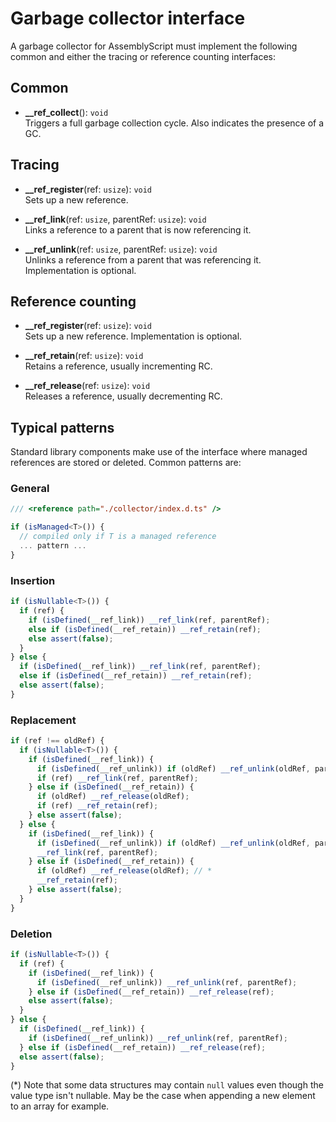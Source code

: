 Garbage collector interface
===========================

A garbage collector for AssemblyScript must implement the following common and either the tracing or reference counting interfaces:

Common
------

* **__ref_collect**(): `void`<br />
  Triggers a full garbage collection cycle. Also indicates the presence of a GC.

Tracing
-------

* **__ref_register**(ref: `usize`): `void`<br />
  Sets up a new reference.

* **__ref_link**(ref: `usize`, parentRef: `usize`): `void`<br />
  Links a reference to a parent that is now referencing it.

* **__ref_unlink**(ref: `usize`, parentRef: `usize`): `void`<br />
  Unlinks a reference from a parent that was referencing it. Implementation is optional.

Reference counting
------------------

* **__ref_register**(ref: `usize`): `void`<br />
  Sets up a new reference. Implementation is optional.

* **__ref_retain**(ref: `usize`): `void`<br />
  Retains a reference, usually incrementing RC.

* **__ref_release**(ref: `usize`): `void`<br />
  Releases a reference, usually decrementing RC.

Typical patterns
----------------

Standard library components make use of the interface where managed references are stored or deleted. Common patterns are:

### General

```ts
/// <reference path="./collector/index.d.ts" />

if (isManaged<T>()) {
  // compiled only if T is a managed reference
  ... pattern ...
}
```

### Insertion

```ts
if (isNullable<T>()) {
  if (ref) {
    if (isDefined(__ref_link)) __ref_link(ref, parentRef);
    else if (isDefined(__ref_retain)) __ref_retain(ref);
    else assert(false);
  }
} else {
  if (isDefined(__ref_link)) __ref_link(ref, parentRef);
  else if (isDefined(__ref_retain)) __ref_retain(ref);
  else assert(false);
}
```

### Replacement

```ts
if (ref !== oldRef) {
  if (isNullable<T>()) {
    if (isDefined(__ref_link)) {
      if (isDefined(__ref_unlink)) if (oldRef) __ref_unlink(oldRef, parentRef);
      if (ref) __ref_link(ref, parentRef);
    } else if (isDefined(__ref_retain)) {
      if (oldRef) __ref_release(oldRef);
      if (ref) __ref_retain(ref);
    } else assert(false);
  } else {
    if (isDefined(__ref_link)) {
      if (isDefined(__ref_unlink)) if (oldRef) __ref_unlink(oldRef, parentRef); // *
      __ref_link(ref, parentRef);
    } else if (isDefined(__ref_retain)) {
      if (oldRef) __ref_release(oldRef); // *
      __ref_retain(ref);
    } else assert(false);
  }
}
```

### Deletion

```ts
if (isNullable<T>()) {
  if (ref) {
    if (isDefined(__ref_link)) {
      if (isDefined(__ref_unlink)) __ref_unlink(ref, parentRef);
    } else if (isDefined(__ref_retain)) __ref_release(ref);
    else assert(false);
  }
} else {
  if (isDefined(__ref_link)) {
    if (isDefined(__ref_unlink)) __ref_unlink(ref, parentRef);
  } else if (isDefined(__ref_retain)) __ref_release(ref);
  else assert(false);
}
```

(*) Note that some data structures may contain `null` values even though the value type isn't nullable. May be the case when appending a new element to an array for example.
